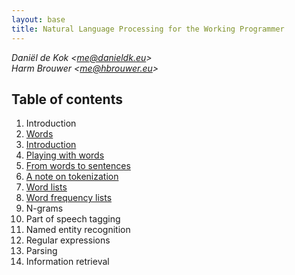 ```yaml
---
layout: base
title: Natural Language Processing for the Working Programmer
---
```


*Daniël de Kok <[me@danieldk.eu](mailto:me@danieldk.eu)>*  
*Harm Brouwer <[me@hbrouwer.eu](mailto:me@hbrouwer.eu)>*

## Table of contents

1. Introduction
1. [Words](words.html)
  1. [Introduction](words.html#introduction)
  1. [Playing with words](words.html#playwithwords)
  1. [From words to sentences](words.html#sentences)
  1. [A note on tokenization](words.html#tokenization)
  1. [Word lists](words.html#wordlist)
  1. [Word frequency lists](words.html#freqlist)
1. N-grams
1. Part of speech tagging
1. Named entity recognition
1. Regular expressions
1. Parsing
1. Information retrieval